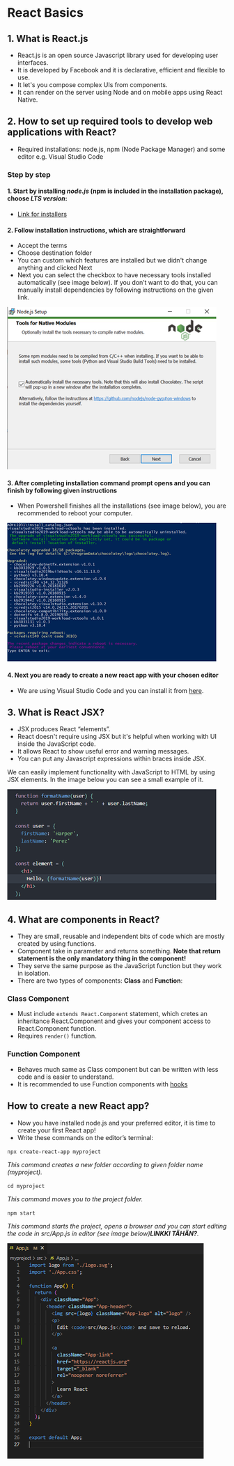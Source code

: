 # React Basics

## 1. What is React.js

- React.js is an open source Javascript library used for developing user interfaces.
- It is developed by Facebook and it is declarative, efficient and flexible to use.
- It let's you compose complex UIs from components.
- It can render on the server using Node and on mobile apps using React Native.

## 2.  How to set up required tools to develop web applications with React?

 - Required installations: node.js, npm (Node Package Manager) and some editor e.g. Visual Studio Code

### Step by step

#### 1. Start by installing *node.js* (npm is included in the installation package), choose *LTS version*:
   - [Link for installers](https://nodejs.org/en/download/)

#### 2. Follow installation instructions, which are straightforward 
   - Accept the terms
   - Choose destination folder
   - You can custom which features are installed but we didn't change anything and clicked Next
   - Next you can select the checkbox to have necessary tools installed automatically (see image below). If you don’t want to do that, you can manually install dependencies by following instructions on the given link. 
    
![Install tools](/pics/install_tools.png)

#### 3. After completing installation command prompt opens and you can finish by following given instructions
   - When Powershell finishes all the installations (see image below), you are recommended to reboot your computer.

![Powershell](/pics/powershell.png)

#### 4. Next you are ready to create a new react app with your chosen editor
   - We are using Visual Studio Code and you can install it from [here](https://code.visualstudio.com).

## 3. What is React JSX?

-  JSX produces React “elements”.
-  React doesn't require using JSX but it's helpful when working with UI inside the JavaScript code.
-  It allows React to show useful error and warning messages.
-  You can put any Javascript expressions within braces inside JSX.

We can easily implement functionality with JavaScript to HTML by using JSX elements. In the image below you can see a small example of it. 

![JSX](/pics/jsx_example.png)

## 4. What are components in React?

- They are small, reusable and independent bits of code which are mostly created by using functions.
- Component take in parameter and returns something. **Note that return statement is the only mandatory thing in the component!**
- They serve the same purpose as the JavaScript function but they work in isolation.
- There are two types of components: **Class** and **Function**:

### Class Component

- Must include `extends React.Component` statement, which cretes an inheritance React.Component and gives your component access to React.Component function.
- Requires `render()` function.

### Function Component

- Behaves much same as Class component but can be written with less code and is easier to understand.
- It is recommended to use Function components with [hooks](https://github.com/jenhakk/React.js_Fundamentals/blob/main/Hooks.md)

## How to create a new React app?

- Now you have installed node.js and your preferred editor, it is time to create your first React app!
- Write these commands on the editor’s terminal:

`npx create-react-app myproject` 
  
*This command creates a new folder according to given folder name (myproject).*  
  
`cd myproject`  
  
*This command moves you to the project folder.*  
  
`npm start`  
    
*This command starts the project, opens a browser and you can start editing the code in src/App.js in editor (see image below)**LINKKI TÄHÄN?**.*  
  
    
![First App](/pics/first_app.png)
